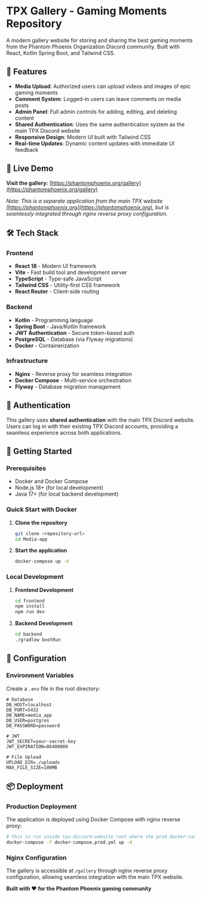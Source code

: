 # TPX Gallery - Gaming Moments Repository

A modern gallery website for storing and sharing the best gaming moments from the Phantom Phoenix Organization Discord community. Built with React, Kotlin Spring Boot, and Tailwind CSS.

## 🌟 Features

- **Media Upload**: Authorized users can upload videos and images of epic gaming moments
- **Comment System**: Logged-in users can leave comments on media posts
- **Admin Panel**: Full admin controls for adding, editing, and deleting content
- **Shared Authentication**: Uses the same authentication system as the main TPX Discord website
- **Responsive Design**: Modern UI built with Tailwind CSS
- **Real-time Updates**: Dynamic content updates with immediate UI feedback

## 🚀 Live Demo

**Visit the gallery:** [https://phantomphoenix.org/gallery](https://phantomphoenix.org/gallery)

*Note: This is a separate application from the main TPX website [https://phantomphoenix.org](https://phantomphoenix.org), but is seamlessly integrated through nginx reverse proxy configuration.*

## 🛠️ Tech Stack

### Frontend
- **React 18** - Modern UI framework
- **Vite** - Fast build tool and development server
- **TypeScript** - Type-safe JavaScript
- **Tailwind CSS** - Utility-first CSS framework
- **React Router** - Client-side routing

### Backend
- **Kotlin** - Programming language
- **Spring Boot** - Java/Kotlin framework
- **JWT Authentication** - Secure token-based auth
- **PostgreSQL** - Database (via Flyway migrations)
- **Docker** - Containerization

### Infrastructure
- **Nginx** - Reverse proxy for seamless integration
- **Docker Compose** - Multi-service orchestration
- **Flyway** - Database migration management

## 🔐 Authentication

This gallery uses **shared authentication** with the main TPX Discord website. Users can log in with their existing TPX Discord accounts, providing a seamless experience across both applications.

## 🚀 Getting Started

### Prerequisites
- Docker and Docker Compose
- Node.js 18+ (for local development)
- Java 17+ (for local backend development)

### Quick Start with Docker

1. **Clone the repository**
   ```bash
   git clone <repository-url>
   cd Media-app
   ```

2. **Start the application**
   ```bash
   docker-compose up -d
   ```
   
### Local Development

1. **Frontend Development**
   ```bash
   cd frontend
   npm install
   npm run dev
   ```

2. **Backend Development**
   ```bash
   cd backend
   ./gradlew bootRun
   ```

## 🔧 Configuration

### Environment Variables

Create a `.env` file in the root directory:

```env
# Database
DB_HOST=localhost
DB_PORT=5432
DB_NAME=media_app
DB_USER=postgres
DB_PASSWORD=password

# JWT
JWT_SECRET=your-secret-key
JWT_EXPIRATION=86400000

# File Upload
UPLOAD_DIR=./uploads
MAX_FILE_SIZE=100MB
```

## 📦 Deployment

### Production Deployment

The application is deployed using Docker Compose with nginx reverse proxy:

```bash
# this in run inside tpx-diccord-website root where the prod docker-compose.yml is. It includes also containers for this app.
docker-compose -f docker-compose.prod.yml up -d
```

### Nginx Configuration

The gallery is accessible at `/gallery` through nginx reverse proxy configuration, allowing seamless integration with the main TPX website.

**Built with ❤️ for the Phantom Phoenix gaming community**